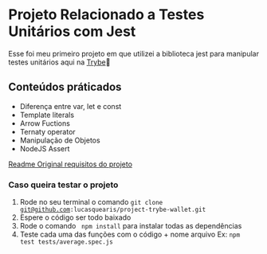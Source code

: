 # Projeto Relacionado a Testes Unitários com Jest

Esse foi meu primeiro projeto em que utilizei a biblioteca jest para manipular testes unitários aqui na [Trybe](https://www.betrybe.com/):rocket:

## Conteúdos práticados

- Diferença entre var, let e const
- Template literals
- Arrow Fuctions
- Ternaty operator
- Manipulação de Objetos
- NodeJS Assert

[Readme Original requisitos do projeto](https://github.com/lucasquearis/project-trybe-wallet/blob/main/readmeOriginalProject.md)

### Caso queira testar o projeto

1. Rode no seu terminal o comando <code>git clone git@github.com:lucasquearis/project-trybe-wallet.git</code>
3. Espere o código ser todo baixado
2. Rode o comando <code> npm install</code> para instalar todas as dependências
4. Teste cada uma das funções com o código + nome arquivo Ex: <code>npm test tests/average.spec.js</code>

